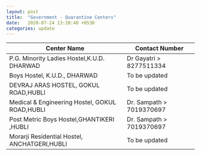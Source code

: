 ```yaml
---
layout: post
title:  "Government - Quarantine Centers"
date:   2020-07-24 13:20:40 +0530
categories: update
---
```


| Center Name  | Contact Number |
| ------------- | ------------- |
| P.G. Minority  Ladies Hostel,K.U.D.  DHARWAD | Dr Gayatri > 8277511334   |
| Boys Hostel, K.U.D., DHARWAD  | To be updated  |
| DEVRAJ ARAS HOSTEL, GOKUL ROAD,HUBLI  | To be updated  |
| Medical & Engineering  Hostel, GOKUL ROAD,HUBLI  | Dr. Sampath > 7019370697  |
| Post Metric Boys Hostel,GHANTIKERI ,HUBLI  | Dr. Sampath > 7019370697 |
| Morarji Residential Hostel, ANCHATGERI,HUBLI  | To be updated  |
